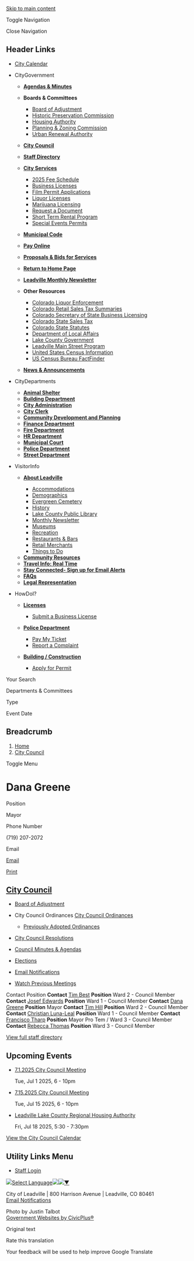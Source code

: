 [Skip to main content](https://www.leadville-co.gov/city-council/directory-listing/dana-greene/)

Toggle Navigation

Close Navigation

## Header Links

- [City Calendar](https://www.leadville-co.gov/calendar)

<!--THE END-->

- CityGovernment
  
  - [**Agendas &amp; Minutes**](https://www.leadville-co.gov/meetings)
  - **Boards &amp; Committees**
    
    - [Board of Adjustment](https://www.leadville-co.gov/board-adjustment)
    - [Historic Preservation Commission](https://www.leadville-co.gov/historic-preservation-commission)
    - [Housing Authority](https://www.leadville-co.gov/housing-authority)
    - [Planning &amp; Zoning Commission](https://www.leadville-co.gov/planning)
    - [Urban Renewal Authority](https://www.leadville-co.gov/urban-renewal-authority)
  - [**City Council**](https://www.leadville-co.gov/city-council)
  - [**Staff Directory**](https://www.leadville-co.gov/Directory)
  
  <!--THE END-->
  
  - [**City Services**](https://www.leadville-co.gov/city-clerk)
    
    - [2025 Fee Schedule](https://www.leadville-co.gov/media/5056)
    - [Business Licenses](https://www.leadville-co.gov/city-clerk/page/business-licenses)
    - [Film Permit Applications](https://www.leadville-co.gov/city-clerk/page/film-permit-applications)
    - [Liquor Licenses](https://www.leadville-co.gov/city-clerk/page/liquor-licenses)
    - [Marijuana Licensing](https://www.leadville-co.gov/city-clerk/page/marijuana-licensing)
    - [Request a Document](https://www.leadville-co.gov/city-clerk/page/request-document)
    - [Short Term Rental Program](https://www.leadville-co.gov/city-clerk/page/city-leadville-short-term-rental-program)
    - [Special Events Permits](https://www.leadville-co.gov/city-clerk/page/special-event-permits)
  - [**Municipal Code**](https://library.municode.com/co/leadville/codes/code_of_ordinances "(opens in a new window)")
  - [**Pay Online**](https://secure.colorado.gov/payment/leadville "(opens in a new window)")
  - [**Proposals &amp; Bids for Services**](https://www.leadville-co.gov/proposals-bids-services)
  - [**Return to Home Page**](https://www.leadville-co.gov)
  
  <!--THE END-->
  
  - [**Leadville Monthly Newsletter**](https://www.leadville-co.gov/newsletters)
  - **Other Resources**
    
    - [Colorado Liquor Enforcement](https://sbg.colorado.gov/liquor "(opens in a new window)")
    - [Colorado Retail Sales Tax Summaries](https://cdor.colorado.gov/retail-sales-reports "(opens in a new window)")
    - [Colorado Secretary of State Business Licensing](https://www.coloradosos.gov "(opens in a new window)")
    - [Colorado State Sales Tax](https://tax.colorado.gov "(opens in a new window)")
    - [Colorado State Statutes](https://advance.lexis.com/container?config=0345494EJAA5ZjE0MDIyYy1kNzZkLTRkNzktYTkxMS04YmJhNjBlNWUwYzYKAFBvZENhdGFsb2e4CaPI4cak6laXLCWyLBO9&crid=f9687296-4693-44b8-8bcc-d1acf6911fa1&prid=91114de9-01c1-4a0e-857e-8a898edde8a0 "(opens in a new window)")
    - [Department of Local Affairs](https://cdola.colorado.gov "(opens in a new window)")
    - [Lake County Government](https://www.lakecountyco.gov "(opens in a new window)")
    - [Leadville Main Street Program](https://leadvillemainstreet.com "(opens in a new window)")
    - [United States Census Information](https://www.census.gov/en.html "(opens in a new window)")
    - [US Census Bureau FactFinder](https://data.census.gov/deeplinks?url=https%3A%2F%2Ffactfinder.census.gov%2Ffaces%2Fnav%2Fjsf%2Fpages%2Findex.xhtml "(opens in a new window)")
  - [**News &amp; Announcements**](https://www.leadville-co.gov/news)
  
  <!--THE END-->
- CityDepartments
  
  - [**Animal Shelter**](https://www.leadville-co.gov/Animal-Shelter)
  - [**Building Department**](https://www.leadville-co.gov/Building-Department)
  - [**City Administration**](https://www.leadville-co.gov/City-Administrator)
  - [**City Clerk**](https://www.leadville-co.gov/city-clerk)
  
  <!--THE END-->
  
  - [**Community Development and Planning**](https://www.leadville-co.gov/community-development-and-planning)
  - [**Finance Department**](https://www.leadville-co.gov/Finance-Department)
  - [**Fire Department**](https://www.leadville-co.gov/fire-department)
  - [**HR Department**](https://www.leadville-co.gov/human-resources)
  
  <!--THE END-->
  
  - [**Municipal Court**](https://www.leadville-co.gov/Municipal-Court)
  - [**Police Department**](https://www.leadville-co.gov/police-department)
  - [**Street Department**](https://www.leadville-co.gov/Street-Department)
  
  <!--THE END-->
- VisitorInfo
  
  - [**About Leadville**](https://www.leadville-co.gov/about-leadville)
    
    - [Accommodations](https://www.leadville-co.gov/visitors/page/accommodations)
    - [Demographics](https://www.leadville-co.gov/about-leadville/page/demographics)
    - [Evergreen Cemetery](https://lakecountypubliclibrary.org/localhistory/cemeteryrecords "(opens in a new window)")
    - [History](https://www.leadville-co.gov/about-leadville/page/history)
    - [Lake County Public Library](https://lakecountypubliclibrary.org/home "(opens in a new window)")
    - [Monthly Newsletter](https://www.leadville-co.gov/newsletters)
    - [Museums](https://www.leadville-co.gov/about-leadville/page/museums)
    - [Recreation](https://www.leadville-co.gov/about-leadville/page/recreation)
    - [Restaurants &amp; Bars](https://www.leadville-co.gov/visitors/page/restaurants-bars)
    - [Retail Merchants](https://www.leadville-co.gov/visitors/page/retail-merchants)
    - [Things to Do](https://www.leadville-co.gov/visitors)
  
  <!--THE END-->
  
  - [**Community Resources**](https://www.leadville-co.gov/about-leadville/page/community-resources)
  - [**Travel Info: Real Time**](https://www.cotrip.org/home "(opens in a new window)")
  - [**Stay Connected- Sign up for Email Alerts**](https://docs.google.com/forms/d/e/1FAIpQLSd9lh6SztELEHYAtNW_h33IyNnPF-ReSd2aDthfmgAcYTcAeA/viewform?usp=header "(opens in a new window)")
  
  <!--THE END-->
  
  - [**FAQs**](https://www.leadville-co.gov/faqs)
  - [**Legal Representation**](https://www.leadville-co.gov/about-leadville/page/legal-representation)
  
  <!--THE END-->
- HowDoI?
  
  - [**Licenses**](https://www.leadville-co.gov/how-do-i/page/licenses)
    
    - [Submit a Business License](https://www.leadville-co.gov/how-do-i/page/submit-business-license)
  
  <!--THE END-->
  
  - [**Police Department**](https://www.leadville-co.gov/how-do-i/page/police-department)
    
    - [Pay My Ticket](https://www.leadville-co.gov/how-do-i/page/police)
    - [Report a Complaint](https://www.leadville-co.gov/how-do-i/page/report-complaint)
  
  <!--THE END-->
  
  <!--THE END-->
  
  - [**Building / Construction**](https://www.leadville-co.gov/how-do-i/page/building-construction)
    
    - [Apply for Permit](https://www.leadville-co.gov/how-do-i/page/apply-permit)

Your Search

Departments &amp; Committees

Type

Event Date

## Breadcrumb

1. [Home](https://www.leadville-co.gov)
2. [City Council](https://www.leadville-co.gov/city-council)

Toggle Menu

# Dana Greene

Position

Mayor

Phone Number

(719) 207-2072

Email

[Email](https://www.leadville-co.gov/email-contact/node/1851/field_email "Email Dana  Greene (opens in a new window)")

[Print](https://www.leadville-co.gov/print/pdf/node/1851)

## [City Council](https://www.leadville-co.gov/city-council)

- [Board of Adjustment](https://www.leadville-co.gov/board-adjustment)
- City Council Ordinances [City Council Ordinances](https://www.leadville-co.gov/city-council/page/city-council-ordinances)
  
  - [Previously Adopted Ordinances](https://www.leadville-co.gov/ordinances)
- [City Council Resolutions](https://www.leadville-co.gov/city-council/page/city-council-resolutions)
- [Council Minutes &amp; Agendas](https://www.leadville-co.gov/meetings?field_smart_date_value_1=&field_smart_date_end_value=&combine=&boards-commissions=886)
- [Elections](https://www.leadville-co.gov/city-council/page/elections "Municipal Elections Processes in Leadville, Colorado")
- [Email Notifications](https://www.leadville-co.gov/notifications)
- [Watch Previous Meetings](https://www.youtube.com/playlist?list=PL4g7eMbt1LEz8hC5y55oMw7uvGEICS539 "(opens in a new window)")

Contact Position **Contact** [Tim Best](https://www.leadville-co.gov/city-council/directory-listing/tim-best) **Position** Ward 2 - Council Member **Contact** [Josef Edwards](https://www.leadville-co.gov/city-council/directory-listing/josef-edwards) **Position** Ward 1 - Council Member **Contact** [Dana Greene](https://www.leadville-co.gov/city-council/directory-listing/dana-greene) **Position** Mayor **Contact** [Tim Hill](https://www.leadville-co.gov/city-council/directory-listing/tim-hill) **Position** Ward 2 - Council Member **Contact** [Christian Luna-Leal](https://www.leadville-co.gov/city-council/directory-listing/christian-luna-leal) **Position** Ward 1 - Council Member **Contact** [Francisco Tharp](https://www.leadville-co.gov/city-council/directory-listing/francisco-tharp) **Position** Mayor Pro Tem / Ward 3 - Council Member **Contact** [Rebecca Thomas](https://www.leadville-co.gov/city-council/directory-listing/rebecca-thomas) **Position** Ward 3 - Council Member

[View full staff directory](https://www.leadville-co.gov/directory)

## Upcoming Events

- [7.1.2025 City Council Meeting](https://www.leadville-co.gov/city-council/meeting/712025-city-council-meeting)
  
  Tue, Jul 1 2025, 6 - 10pm
- [7.15.2025 City Council Meeting](https://www.leadville-co.gov/city-council/meeting/7152025-city-council-meeting)
  
  Tue, Jul 15 2025, 6 - 10pm
- [Leadville Lake County Regional Housing Authority](https://www.leadville-co.gov/city-council/page/leadville-lake-county-regional-housing-authority)
  
  Fri, Jul 18 2025, 5:30 - 7:30pm

[View the City Council Calendar](https://www.leadville-co.gov/calendar?boards-commissions=886)

## Utility Links Menu

- [Staff Login](https://www.leadville-co.gov/login?current=%2Fhistoric-preservation-commission%2Fmeeting%2F01282025-hpc-regular-meeting)

![](https://www.google.com/images/cleardot.gif)[Select Language![](https://www.google.com/images/cleardot.gif)​![](https://www.google.com/images/cleardot.gif)▼](https://www.leadville-co.gov/city-council/directory-listing/dana-greene)

City of Leadville | 800 Harrison Avenue | Leadville, CO 80461  
[Email Notifications](https://www.leadville-co.gov/notifications)

Photo by Justin Talbot  
[Government Websites by CivicPlus®](https://www.civicplus.com "(opens in a new window)")

Original text

Rate this translation

Your feedback will be used to help improve Google Translate